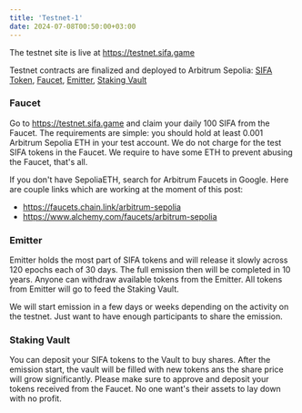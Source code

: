 ```yaml
---
title: 'Testnet-1'
date: 2024-07-08T00:50:00+03:00
---
```

The testnet site is live at https://testnet.sifa.game

Testnet contracts are finalized and deployed to Arbitrum Sepolia: [SIFA Token](https://sepolia.arbiscan.io/token/0xb797da7f8a3f459f7f7c9e4b30950df16e1778f6), [Faucet](https://sepolia.arbiscan.io/address/0xd518acc72ee3f4dcbb21530d5d5eae5924951414), [Emitter](https://sepolia.arbiscan.io/address/0x228dc54dd68e5efe1374af380620ffb216572778), [Staking Vault](https://sepolia.arbiscan.io/address/0x0990eae56c962c8c5afae7d2bf3a94de6683da0a)

### Faucet
Go to https://testnet.sifa.game and claim your daily 100 SIFA from the Faucet. The requirements are simple: you should hold at least 0.001 Arbitrum Sepolia ETH in your test account. We do not charge for the test SIFA tokens in the Faucet. We require to have some ETH to prevent abusing the Faucet, that's all.

If you don't have SepoliaETH, search for Arbitrum Faucets in Google. Here are couple links which are working at the moment of this post:
- https://faucets.chain.link/arbitrum-sepolia
- https://www.alchemy.com/faucets/arbitrum-sepolia

### Emitter
Emitter holds the most part of SIFA tokens and will release it slowly across 120 epochs each of 30 days. The full emission then will be completed in 10 years. Anyone can withdraw available tokens from the Emitter. All tokens from Emitter will go to feed the Staking Vault.

We will start emission in a few days or weeks depending on the activity on the testnet. Just want to have enough participants to share the emission.

### Staking Vault
You can deposit your SIFA tokens to the Vault to buy shares. After the emission start, the vault will be filled with new tokens ans the share price will grow significantly. Please make sure to approve and deposit your tokens received from the Faucet. No one want's their assets to lay down with no profit.
